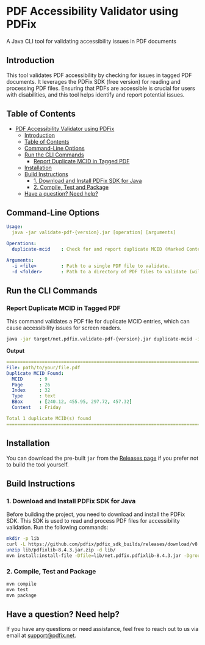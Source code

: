 # PDF Accessibility Validator using PDFix
A Java CLI tool for validating accessibility issues in PDF documents

## Introduction
This tool validates PDF accessibility by checking for issues in tagged PDF documents. It leverages the PDFix SDK (free version) for reading and processing PDF files. Ensuring that PDFs are accessible is crucial for users with disabilities, and this tool helps identify and report potential issues.

## Table of Contents
- [PDF Accessibility Validator using PDFix](#pdf-accessibility-validator-using-pdfix)
  - [Introduction](#introduction)
  - [Table of Contents](#table-of-contents)
  - [Command-Line Options](#command-line-options)
  - [Run the CLI Commands](#run-the-cli-commands)
    - [Report Duplicate MCID in Tagged PDF](#report-duplicate-mcid-in-tagged-pdf)
  - [Installation](#installation)
  - [Build Instructions](#build-instructions)
    - [1. Download and Install PDFix SDK for Java](#1-download-and-install-pdfix-sdk-for-java)
    - [2. Compile, Test and Package](#2-compile-test-and-package)
  - [Have a question? Need help?](#have-a-question-need-help)


## Command-Line Options
```yml
Usage:
  java -jar validate-pdf-{version}.jar [operation] [arguments]

Operations:
  duplicate-mcid    : Check for and report duplicate MCID (Marked Content Identifier) entries in a tagged PDF.

Arguments:
  -i <file>         : Path to a single PDF file to validate.
  -d <folder>       : Path to a directory of PDF files to validate (will process all PDFs in the folder).
```

## Run the CLI Commands

### Report Duplicate MCID in Tagged PDF
This command validates a PDF file for duplicate MCID entries, which can cause accessibility issues for screen readers.

```bash
java -jar target/net.pdfix.validate-pdf-{version}.jar duplicate-mcid -i "path/to/your/file.pdf"
```

**Output**
```yaml
===============================================================================
File: path/to/your/file.pdf
Duplicate MCID Found:
  MCID      : 9
  Page      : 26
  Index     : 32
  Type      : text
  BBox      : [240.12, 455.95, 297.72, 457.32]
  Content   : Friday

Total 1 duplicate MCID(s) found  
===============================================================================
```

## Installation
You can download the pre-built `jar` from the [Releases page](https://github.com/pdfix/action-validate-pdf-pdfix-java/releases) if you prefer not to build the tool yourself.

## Build Instructions

### 1. Download and Install PDFix SDK for Java
Before building the project, you need to download and install the PDFix SDK. This SDK is used to read and process PDF files for accessibility validation. Run the following commands:

```bash
mkdir -p lib
curl -L https://github.com/pdfix/pdfix_sdk_builds/releases/download/v8.4.3/java8-net.pdfix.pdfixlib-8.4.3.jar.zip -o lib/pdfixlib-8.4.3.jar.zip
unzip lib/pdfixlib-8.4.3.jar.zip -d lib/
mvn install:install-file -Dfile=lib/net.pdfix.pdfixlib-8.4.3.jar -DgroupId=net.pdfix -DartifactId=net.pdfix.pdfixlib -Dversion=8.4.3 -Dpackaging=jar
```

### 2. Compile, Test and Package
```bash
mvn compile
mvn test
mvn package
```

## Have a question? Need help?
If you have any questions or need assistance, feel free to reach out to us via email at [support@pdfix.net](mailto:support@pdfix.net).